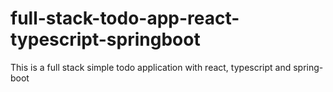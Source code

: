 # full-stack-todo-app-react-typescript-springboot
This is a full stack simple todo application with react, typescript and spring-boot
